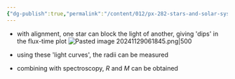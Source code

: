 ```yaml
---
{"dg-publish":true,"permalink":"/content/012/px-282-stars-and-solar-system/term-1-stars/f-binary-stars-and-fundamental-parameters/px-285-f4-eclipsing-binaries/","noteIcon":"1","created":"2025-08-27T13:14:32.532+01:00","updated":"2024-11-29T06:32:25.000+00:00"}
---
```


- with alignment, one star can block the light of another, giving 'dips' in the flux-time plot
![Pasted image 20241129061845.png|500](/img/user/pics/Pasted%20image%2020241129061845.png)

- using these 'light curves', the radii can be measured
- combining with spectroscopy, $R$ and $M$ can be obtained
